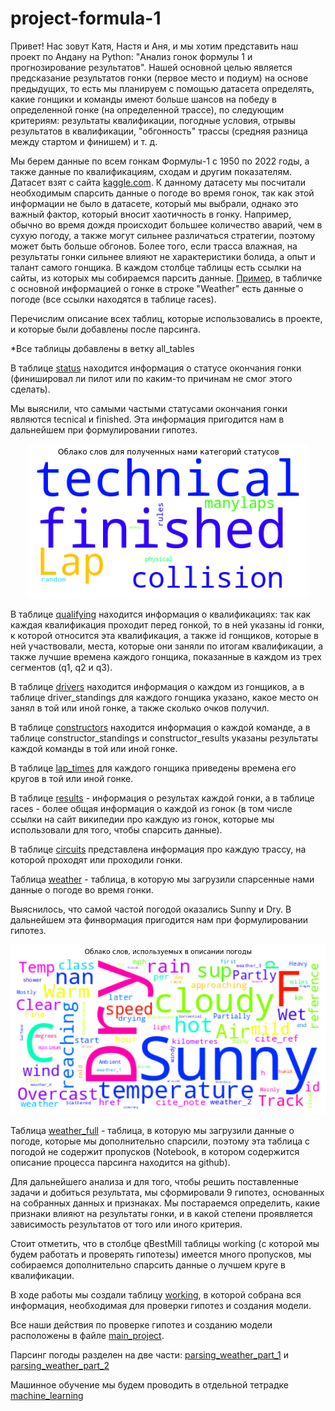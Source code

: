 # project-formula-1

Привет! Нас зовут Катя, Настя и Аня, и мы хотим представить наш проект по Андану на Python: "Анализ гонок формулы 1 и прогнозирование результатов". Нашей основной целью является предсказание результатов гонки (первое место и подиум) на основе предыдущих, то есть мы планируем с помощью датасета определять, какие гонщики и команды имеют больше шансов на победу в определенной гонке (на определенной трассе), по следующим критериям: результаты квалификации, погодные условия, отрывы результатов в квалификации, "обгонность" трассы (средняя разница между стартом и финишем) и т. д.

Мы берем данные по всем гонкам Формулы-1 с 1950 по 2022 годы, а также данные по квалификациям, сходам и другим показателям. Датасет взят с сайта [kaggle.com](https://www.kaggle.com/datasets/rohanrao/formula-1-world-championship-1950-2020). К данному датасету мы посчитали необходимым спарсить данные о погоде во время гонок, так как этой информации не было в датасете, который мы выбрали, однако это важный фактор, который вносит хаотичность в гонку. Например, обычно во время дождя происходит большее количество аварий, чем в сухую погоду, а также могут сильнее различаться стратегии, поэтому может быть больше обгонов. Более того, если трасса влажная, на результаты гонки сильнее влияют не характеристики болида, а опыт и талант самого гонщика. В каждом столбце таблицы есть ссылки на сайты, из которых мы собираемся парсить данные. [Пример](http://en.wikipedia.org/wiki/1984_Dallas_Grand_Prix), в табличке с основной информацией о гонке в строке "Weather" есть данные о погоде (все ссылки находятся в таблице races).

Перечислим описание всех таблиц, которые использовались в проекте, и которые были добавлены после парсинга.

*Все таблицы добавлены в ветку all_tables

В таблице [status](https://github.com/pavleke/project-formula-1/blob/all_tables/status.csv) находится информация о статусе окончания гонки (финишировал ли пилот или по каким-то причинам не смог этого сделать).

Мы выяснили, что самыми частыми статусами окончания гонки являются tecnical и finished. Эта информация пригодится нам в дальнейшем при формулировании гипотез.

<center>
<img src="https://raw.githubusercontent.com/pavleke/project-formula-1/main/pictures/%D0%BE%D0%B1%D0%BB%D0%B0%D0%BA%D0%BE_%D1%81%D1%82%D0%B0%D1%82%D1%83%D1%81.png">
</center>

В таблице [qualifying](https://github.com/pavleke/project-formula-1/blob/all_tables/qualifying.csv) находится информация о квалификациях: так как каждая квалификация проходит перед гонкой, то в ней указаны id гонки, к которой относится эта квалификация, а также id гонщиков, которые в ней участвовали, места, которые они заняли по итогам квалификации, а также лучшие времена каждого гонщика, показанные в каждом из трех сегментов (q1, q2 и q3).

В таблице [drivers](https://github.com/pavleke/project-formula-1/blob/all_tables/drivers.csv) находится информация о каждом из гонщиков, а в таблице driver_standings для каждого гонщика указано, какое место он занял в той или иной гонке, а также сколько очков получил.

В таблице [constructors](https://github.com/pavleke/project-formula-1/blob/all_tables/constructors.csv) находится информация о каждой команде, а в таблице constructor_standings и constructor_results указаны результаты каждой команды в той или иной гонке.

В таблице [lap_times](https://github.com/pavleke/project-formula-1/blob/all_tables/lap_times.csv) для каждого гонщика приведены времена его кругов в той или иной гонке.

В таблице [results](https://github.com/pavleke/project-formula-1/blob/all_tables/results.csv) - информация о результах каждой гонки, а в таблице races - более общая информация о каждой из гонок (в том числе ссылки на сайт википедии про каждую из гонок, которые мы использовали для того, чтобы спарсить данные).

В таблице [circuits](https://github.com/pavleke/project-formula-1/blob/all_tables/circuits.csv) представлена информация про каждую трассу, на которой проходят или проходили гонки.

Таблица [weather](https://github.com/pavleke/project-formula-1/blob/all_tables/weather.csv) - таблица, в которую мы загрузили спарсенные нами данные о погоде во время гонки.

Выяснилось, что самой частой погодой оказались Sunny и Dry. В дальнейшем эта финвормация пригодится нам при формулировании гипотез.

<center>
<img src="https://raw.githubusercontent.com/pavleke/project-formula-1/main/pictures/%D0%BE%D0%B1%D0%BB%D0%B0%D0%BA%D0%BE.png">
</center>

Таблица [weather_full](https://github.com/pavleke/project-formula-1/blob/all_tables/weather_full.csv) - таблица, в которую мы загрузили данные о погоде, которые мы дополнительно спарсили, поэтому эта таблица с погодой не содержит пропусков (Notebook, в котором содержится описание процесса парсинга находится на github).

Для дальнейшего анализа и для того, чтобы решить поставленные задачи и добиться результата, мы сформировали 9 гипотез, основанных на собранных данных и признаках. Мы постараемся определить, какие признаки влияют на результаты гонки, и в какой степени проявляется зависимость результатов от того или иного критерия.

Стоит отметить, что в столбце qBestMill таблицы working (с которой мы будем работать и проверять гипотезы) имеется много пропусков, мы собираемся дополнительно спарсить данные о лучшем круге в квалификации.

В ходе работы мы создали таблицу [working](https://github.com/pavleke/project-formula-1/blob/main/working.csv), в которой собрана вся информация, необходимая для проверки гипотез и создания модели.

Все наши действия по проверке гипотез и созданию модели расположены в файле [main_project](https://github.com/pavleke/project-formula-1/blob/main/main_project.ipynb).

Парсинг погоды разделен на две части: [parsing_weather_part_1](https://github.com/pavleke/project-formula-1/blob/main/parsing_weather_part_1.ipynb) и [parsing_weather_part_2](https://github.com/pavleke/project-formula-1/blob/main/parsing_weather_part_2.ipynb)

Машинное обучение мы будем проводить в отдельной тетрадке [machine_learning](https://github.com/pavleke/project-formula-1/blob/main/main_project.ipynb)

